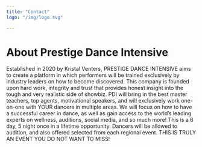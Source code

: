 ```yaml
---
title: "Contact"
logo: "/img/logo.svg"

---
```

# About Prestige Dance Intensive
Established in 2020 by Kristal Venters, PRESTIGE DANCE INTENSIVE aims to create a platform in which performers will be trained exclusively by industry leaders on how to become discovered.  This company is founded upon hard work, integrity and trust that provides honest insight into the tough and very realistic side of showbiz. PDI will bring in the best master teachers, top agents, motivational speakers, and will exclusively work one-on-one with YOUR dancers in multiple areas. We will focus on how to have a successful career in dance, as well as gain access to the world’s leading experts on wellness, auditions, social media, and so much more! This is a 6 day, 5 night once in a lifetime opportunity. Dancers will be allowed to audition, and also offered selected from each regional event. THIS IS TRULY AN EVENT YOU DO NOT WANT TO MISS!